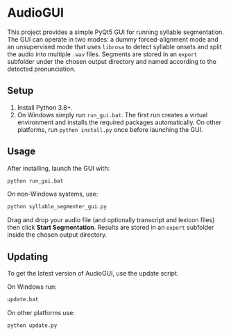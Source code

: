 # AudioGUI

This project provides a simple PyQt5 GUI for running syllable segmentation. The GUI can operate in two modes: a dummy forced-alignment mode and an unsupervised mode that uses `librosa` to detect syllable onsets and split the audio into multiple `.wav` files. Segments are stored in an `export` subfolder under the chosen output directory and named according to the detected pronunciation.


## Setup

1. Install Python 3.8+.
2. On Windows simply run `run_gui.bat`. The first run creates a virtual environment and installs the required packages automatically.
   On other platforms, run `python install.py` once before launching the GUI.

## Usage

After installing, launch the GUI with:

```bash
python run_gui.bat
```

On non-Windows systems, use:

```bash
python syllable_segmenter_gui.py
```

Drag and drop your audio file (and optionally transcript and lexicon files) then click **Start Segmentation**. Results are stored in an `export` subfolder inside the chosen output directory.

## Updating

To get the latest version of AudioGUI, use the update script.

On Windows run:

```bash
update.bat
```

On other platforms use:

```bash
python update.py
```

